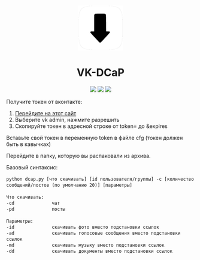 <p align="center"><img src="logo.png" height="120"></p>
<h1 align="center">VK-DCaP</h1>
<p align="center">
<a href="https://github.com/blackcatprog/VK-DCaP/releases"><img src="https://img.shields.io/github/v/release/blackcatprog/VK-DCaP?color=important"></a>
<a href="https://github.com/blackcatprog/VK-DCaP/blob/main/LICENSE"><img src="https://img.shields.io/badge/License-MIT-green" height="20"></a>
<img src="https://img.shields.io/badge/Platforms-Windows%20%7C%20Android%20%7C%20Linux-blue" height="20">
</p>

Получите токен от вконтакте:
1) [Перейдите на этот сайт](vkhost.github.io)
2) Выберите vk admin, нажмите разрешить
3) Скопируйте токен в адресной строке от token= до &expires

Вставьте свой токен в переменную token в файле cfg (токен должен быть в кавычках)

Перейдите в папку, которую вы распаковали из архива.

Базовый синтаксис:

```
python dcap.py [что скачивать] [id пользователя/группы] -c [количество сообщений/постов (по умолчанию 20)] [параметры]

Что скачивать:
-cd              чат
-pd              посты

Параметры:
-id              скачивать фото вместо подстановки ссылок
-ad              скачивать голосовые сообщения вместо подстановки ссылок
-md              скачивать музыку вместо подстановки ссылок
-dd              скачивать документы вместо подстановки ссылок
```
